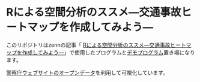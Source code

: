 # Rによる空間分析のススメ―交通事故ヒートマップを作成してみよう―

このリポジトリはzennの記事「 [Rによる空間分析のススメ―交通事故ヒートマップを作成してみよう―](https://zenn.dev/nononoexe/articles/recommendations-for-spatial-analysis-with-r)」で使用したプログラムと[デモプログラム](https://nononoexe.github.io/traffic-accident-heatmap/)置き場になります。

[警察庁ウェブサイトのオープンデータ](https://www.npa.go.jp/publications/statistics/koutsuu/opendata/index_opendata.html)を利用して可視化しています。
